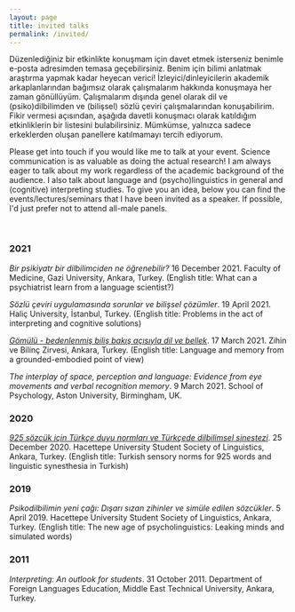 ```yaml
---
layout: page
title: invited talks
permalink: /invited/
---
```


<p>Düzenlediğiniz bir etkinlikte konuşmam için davet etmek isterseniz benimle e-posta adresimden temasa geçebilirsiniz. Benim için bilimi anlatmak araştırma yapmak kadar heyecan verici! İzleyici/dinleyicilerin akademik arkaplanlarından bağımsız olarak çalışmalarım hakkında konuşmaya her zaman gönüllüyüm. Çalışmalarım dışında genel olarak dil ve (psiko)dilbilimden ve  (bilişsel) sözlü çeviri çalışmalarından konuşabilirim. Fikir vermesi açısından, aşağıda davetli konuşmacı olarak katıldığım etkinliklerin bir listesini bulabilirsiniz. Mümkümse, yalnızca sadece erkeklerden oluşan panellere katılmamayı tercih ediyorum.</p>

<p>Please get into touch if you would like me to talk at your event. Science communication is as valuable as doing the actual research! I am always eager to talk about my work regardless of the academic background of the audience. I also talk about language and (psycho)linguistics in general and (cognitive) interpreting studies. To give you an idea, below you can find the events/lectures/seminars that I have been invited as a speaker. If possible, I'd just prefer not to attend all-male panels.</p>
<br>

<h3>2021</h3>

<p><i>Bir psikiyatr bir dilbilimciden ne öğrenebilir?</i> 16 December 2021. Faculty of Medicine, Gazi University, Ankara, Turkey. (English title: What can a psychiatrist learn from a language scientist?)</p>

<p><i>Sözlü çeviri uygulamasında sorunlar ve bilişsel çözümler</i>. 19 April 2021. Haliç University, İstanbul, Turkey. (English title: Problems in the act of interpreting and cognitive solutions)</p>

<p><a href="https://youtu.be/akA4Bxs--UQ" target="_blank"><i>Gömülü - bedenlenmiş biliş bakış açısıyla dil ve bellek</i></a>. 17 March 2021. Zihin ve Bilinç Zirvesi, Ankara, Turkey. (English title: Language and memory from a grounded-embodied point of view)</p>

<p><i>The interplay of space, perception and language: Evidence from eye movements and verbal recognition memory</i>. 9 March 2021. School of Psychology, Aston University, Birmingham, UK.</p>

<h3>2020</h3>

<p><a href="https://youtu.be/tmsFJWQqPX8" target="_blank"><i>925 sözcük için Türkçe duyu normları ve Türkçede dilbilimsel sinestezi</i></a>. 25 December 2020. Hacettepe University Student Society of Linguistics, Ankara, Turkey. (English title: Turkish sensory norms for 925 words and linguistic synesthesia in Turkish)</p>

<h3>2019</h3>

<p><i>Psikodilbilimin yeni çağı: Dışarı sızan zihinler ve simüle edilen sözcükler</i>. 5 April 2019. Hacettepe University Student Society of Linguistics, Ankara, Turkey. (English title: The new age of psycholinguistics: Leaking minds and simulated words)</p>

<h3>2011</h3>

<p><i>Interpreting: An outlook for students</i>. 31 October 2011. Department of Foreign Languages Education, Middle East Technical University, Ankara, Turkey.</p>
